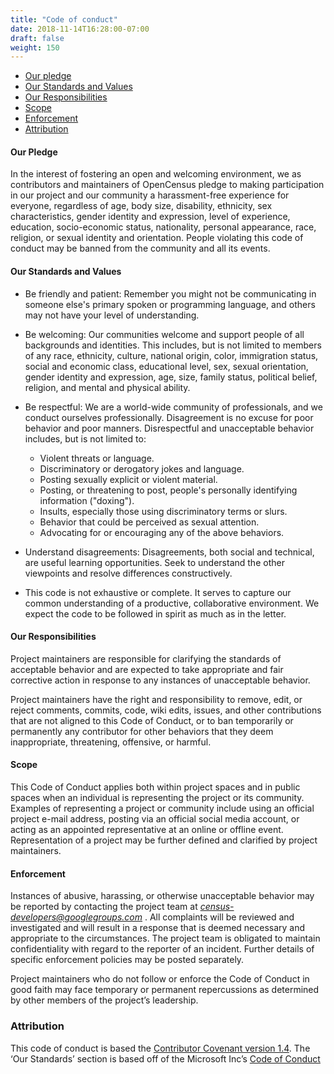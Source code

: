 ```yaml
---
title: "Code of conduct"
date: 2018-11-14T16:28:00-07:00
draft: false
weight: 150
---
```


- [Our pledge](#our-pledge)
- [Our Standards and Values](#our-standards-and-values)
- [Our Responsibilities](#our-responsibilities)
- [Scope](#scope)
- [Enforcement](#enforcement)
- [Attribution](#attribution)

#### Our Pledge

In the interest of fostering an open and welcoming environment, we as contributors and maintainers of OpenCensus pledge to making participation in our project and our community a harassment-free experience for everyone, regardless of age, body size, disability, ethnicity, sex characteristics, gender identity and expression, level of experience, education, socio-economic status, nationality, personal appearance, race, religion, or sexual identity and orientation. People violating this code of conduct may be banned from the community and all its events.

#### Our Standards and Values

- Be friendly and patient: Remember you might not be communicating in someone else's primary spoken or programming language, and others may not have your level of understanding.
- Be welcoming: Our communities welcome and support people of all backgrounds and identities. This includes, but is not limited to members of any race, ethnicity, culture, national origin, color, immigration status, social and economic class, educational level, sex, sexual orientation, gender identity and expression, age, size, family status, political belief, religion, and mental and physical ability.
- Be respectful: We are a world-wide community of professionals, and we conduct ourselves professionally. Disagreement is no excuse for poor behavior and poor manners. Disrespectful and unacceptable behavior includes, but is not limited to:
    - Violent threats or language.
    - Discriminatory or derogatory jokes and language.
    - Posting sexually explicit or violent material.
    - Posting, or threatening to post, people's personally identifying information ("doxing").
    - Insults, especially those using discriminatory terms or slurs.
    - Behavior that could be perceived as sexual attention.
    - Advocating for or encouraging any of the above behaviors.
	
- Understand disagreements: Disagreements, both social and technical, are useful learning opportunities. Seek to understand the other viewpoints and resolve differences constructively.
- This code is not exhaustive or complete. It serves to capture our common understanding of a productive, collaborative environment. We expect the code to be followed in spirit as much as in the letter.

#### Our Responsibilities

Project maintainers are responsible for clarifying the standards of acceptable behavior and are expected to take appropriate and fair corrective action in response to any instances of unacceptable behavior.

Project maintainers have the right and responsibility to remove, edit, or reject comments, commits, code, wiki edits, issues, and other contributions that are not aligned to this Code of Conduct, or to ban temporarily or permanently any contributor for other behaviors that they deem inappropriate, threatening, offensive, or harmful.

#### Scope

This Code of Conduct applies both within project spaces and in public spaces when an individual is representing the project or its community. Examples of representing a project or community include using an official project e-mail address, posting via an official social media account, or acting as an appointed representative at an online or offline event. Representation of a project may be further defined and clarified by project maintainers.

#### Enforcement

Instances of abusive, harassing, or otherwise unacceptable behavior may be reported by contacting the project team at *census-developers@googlegroups.com* . All complaints will be reviewed and investigated and will result in a response that is deemed necessary and appropriate to the circumstances. The project team is
obligated to maintain confidentiality with regard to the reporter of an incident. Further details of specific enforcement policies may be posted separately.

Project maintainers who do not follow or enforce the Code of Conduct in good faith may face temporary or permanent repercussions as determined by other members of the project’s leadership.

### Attribution

This code of conduct is based the [Contributor Covenant version 1.4](http://contributor-covenant.org/version/1/4/). The ‘Our Standards’ section is based off of the Microsoft Inc’s [Code of Conduct](https://opensource.microsoft.com/codeofconduct/)

